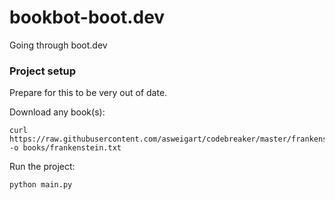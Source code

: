 # bookbot-boot.dev

Going through boot.dev

### Project setup

Prepare for this to be very out of date.

Download any book(s):

```
curl https://raw.githubusercontent.com/asweigart/codebreaker/master/frankenstein.txt -o books/frankenstein.txt
```

Run the project:

```
python main.py
```
